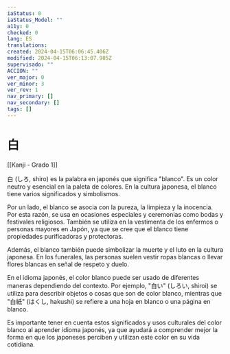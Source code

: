 ```yaml
---
iaStatus: 0
iaStatus_Model: ""
a11y: 0
checked: 0
lang: ES
translations: 
created: 2024-04-15T06:06:45.406Z
modified: 2024-04-15T06:13:07.905Z
supervisado: ""
ACCION: ""
ver_major: 0
ver_minor: 3
ver_rev: 1
nav_primary: []
nav_secondary: []
tags: []
---
```

# 白

[[Kanji - Grado 1]]

白 (しろ, shiro) es la palabra en japonés que significa "blanco". Es un color neutro y esencial en la paleta de colores. En la cultura japonesa, el blanco tiene varios significados y simbolismos.

Por un lado, el blanco se asocia con la pureza, la limpieza y la inocencia. Por esta razón, se usa en ocasiones especiales y ceremonias como bodas y festivales religiosos. También se utiliza en la vestimenta de los enfermos o personas mayores en Japón, ya que se cree que el blanco tiene propiedades purificadoras y protectoras.

Además, el blanco también puede simbolizar la muerte y el luto en la cultura japonesa. En los funerales, las personas suelen vestir ropas blancas o llevar flores blancas en señal de respeto y duelo.

En el idioma japonés, el color blanco puede ser usado de diferentes maneras dependiendo del contexto. Por ejemplo, "白い" (しろい, shiroi) se utiliza para describir objetos o cosas que son de color blanco, mientras que "白紙" (はくし, hakushi) se refiere a una hoja en blanco o una página en blanco.

Es importante tener en cuenta estos significados y usos culturales del color blanco al aprender idioma japonés, ya que ayudará a comprender mejor la forma en que los japoneses perciben y utilizan este color en su vida cotidiana.
